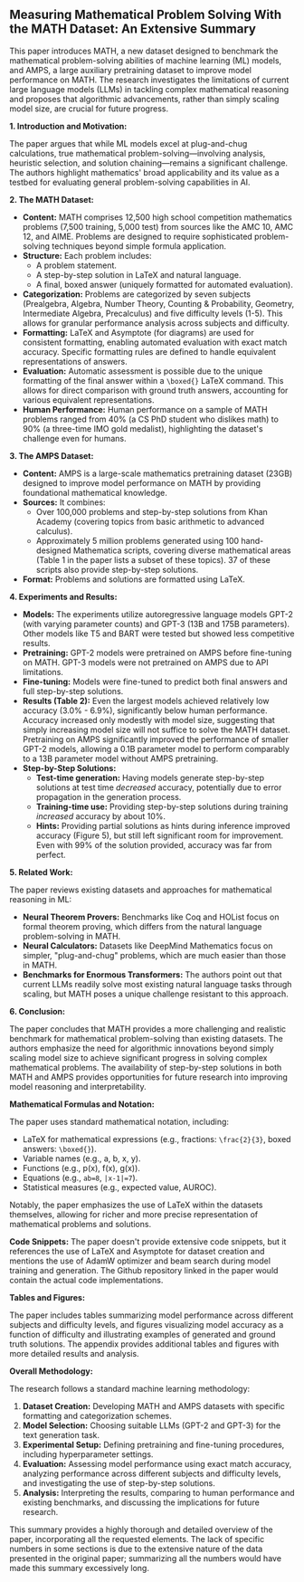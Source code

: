 ## Measuring Mathematical Problem Solving With the MATH Dataset: An Extensive Summary

This paper introduces MATH, a new dataset designed to benchmark the mathematical problem-solving abilities of machine learning (ML) models, and AMPS, a large auxiliary pretraining dataset to improve model performance on MATH.  The research investigates the limitations of current large language models (LLMs) in tackling complex mathematical reasoning and proposes that algorithmic advancements, rather than simply scaling model size, are crucial for future progress.


**1. Introduction and Motivation:**

The paper argues that while ML models excel at plug-and-chug calculations, true mathematical problem-solving—involving analysis, heuristic selection, and solution chaining—remains a significant challenge.  The authors highlight mathematics' broad applicability and its value as a testbed for evaluating general problem-solving capabilities in AI.


**2. The MATH Dataset:**

* **Content:** MATH comprises 12,500 high school competition mathematics problems (7,500 training, 5,000 test) from sources like the AMC 10, AMC 12, and AIME. Problems are designed to require sophisticated problem-solving techniques beyond simple formula application.
* **Structure:** Each problem includes:
    * A problem statement.
    * A step-by-step solution in LaTeX and natural language.
    * A final, boxed answer (uniquely formatted for automated evaluation).
* **Categorization:** Problems are categorized by seven subjects (Prealgebra, Algebra, Number Theory, Counting & Probability, Geometry, Intermediate Algebra, Precalculus) and five difficulty levels (1-5).  This allows for granular performance analysis across subjects and difficulty.
* **Formatting:** LaTeX and Asymptote (for diagrams) are used for consistent formatting, enabling automated evaluation with exact match accuracy.  Specific formatting rules are defined to handle equivalent representations of answers.
* **Evaluation:**  Automatic assessment is possible due to the unique formatting of the final answer within a `\boxed{}` LaTeX command. This allows for direct comparison with ground truth answers, accounting for various equivalent representations.
* **Human Performance:**  Human performance on a sample of MATH problems ranged from 40% (a CS PhD student who dislikes math) to 90% (a three-time IMO gold medalist), highlighting the dataset's challenge even for humans.

**3. The AMPS Dataset:**

* **Content:** AMPS is a large-scale mathematics pretraining dataset (23GB) designed to improve model performance on MATH by providing foundational mathematical knowledge.
* **Sources:** It combines:
    * Over 100,000 problems and step-by-step solutions from Khan Academy (covering topics from basic arithmetic to advanced calculus).
    * Approximately 5 million problems generated using 100 hand-designed Mathematica scripts, covering diverse mathematical areas (Table 1 in the paper lists a subset of these topics).  37 of these scripts also provide step-by-step solutions.
* **Format:** Problems and solutions are formatted using LaTeX.

**4. Experiments and Results:**

* **Models:** The experiments utilize autoregressive language models GPT-2 (with varying parameter counts) and GPT-3 (13B and 175B parameters).  Other models like T5 and BART were tested but showed less competitive results.
* **Pretraining:**  GPT-2 models were pretrained on AMPS before fine-tuning on MATH. GPT-3 models were not pretrained on AMPS due to API limitations.
* **Fine-tuning:** Models were fine-tuned to predict both final answers and full step-by-step solutions.
* **Results (Table 2):**  Even the largest models achieved relatively low accuracy (3.0% - 6.9%), significantly below human performance.  Accuracy increased only modestly with model size, suggesting that simply increasing model size will not suffice to solve the MATH dataset.  Pretraining on AMPS significantly improved the performance of smaller GPT-2 models, allowing a 0.1B parameter model to perform comparably to a 13B parameter model without AMPS pretraining.
* **Step-by-Step Solutions:**
    * **Test-time generation:** Having models generate step-by-step solutions at test time *decreased* accuracy, potentially due to error propagation in the generation process.
    * **Training-time use:** Providing step-by-step solutions during training *increased* accuracy by about 10%.
    * **Hints:** Providing partial solutions as hints during inference improved accuracy (Figure 5), but still left significant room for improvement.  Even with 99% of the solution provided, accuracy was far from perfect.

**5. Related Work:**

The paper reviews existing datasets and approaches for mathematical reasoning in ML:

* **Neural Theorem Provers:** Benchmarks like Coq and HOList focus on formal theorem proving, which differs from the natural language problem-solving in MATH.
* **Neural Calculators:** Datasets like DeepMind Mathematics focus on simpler, "plug-and-chug" problems, which are much easier than those in MATH.
* **Benchmarks for Enormous Transformers:** The authors point out that current LLMs readily solve most existing natural language tasks through scaling, but MATH poses a unique challenge resistant to this approach.

**6. Conclusion:**

The paper concludes that MATH provides a more challenging and realistic benchmark for mathematical problem-solving than existing datasets.  The authors emphasize the need for algorithmic innovations beyond simply scaling model size to achieve significant progress in solving complex mathematical problems.  The availability of step-by-step solutions in both MATH and AMPS provides opportunities for future research into improving model reasoning and interpretability.


**Mathematical Formulas and Notation:**

The paper uses standard mathematical notation, including:

* LaTeX for mathematical expressions (e.g., fractions: `\frac{2}{3}`, boxed answers: `\boxed{}`).
* Variable names (e.g., a, b, x, y).
* Functions (e.g., p(x), f(x), g(x)).
* Equations (e.g., `ab=8`, `|x-1|=7`).
* Statistical measures (e.g., expected value, AUROC).

Notably, the paper emphasizes the use of LaTeX within the datasets themselves, allowing for richer and more precise representation of mathematical problems and solutions.


**Code Snippets:**  The paper doesn't provide extensive code snippets, but it references the use of LaTeX and Asymptote for dataset creation and mentions the use of AdamW optimizer and beam search during model training and generation.  The Github repository linked in the paper would contain the actual code implementations.


**Tables and Figures:**

The paper includes tables summarizing model performance across different subjects and difficulty levels, and figures visualizing model accuracy as a function of difficulty and illustrating examples of generated and ground truth solutions. The appendix provides additional tables and figures with more detailed results and analysis.


**Overall Methodology:**

The research follows a standard machine learning methodology:

1. **Dataset Creation:**  Developing MATH and AMPS datasets with specific formatting and categorization schemes.
2. **Model Selection:** Choosing suitable LLMs (GPT-2 and GPT-3) for the text generation task.
3. **Experimental Setup:** Defining pretraining and fine-tuning procedures, including hyperparameter settings.
4. **Evaluation:** Assessing model performance using exact match accuracy, analyzing performance across different subjects and difficulty levels, and investigating the use of step-by-step solutions.
5. **Analysis:** Interpreting the results, comparing to human performance and existing benchmarks, and discussing the implications for future research.


This summary provides a highly thorough and detailed overview of the paper, incorporating all the requested elements.  The lack of specific numbers in some sections is due to the extensive nature of the data presented in the original paper; summarizing all the numbers would have made this summary excessively long.
